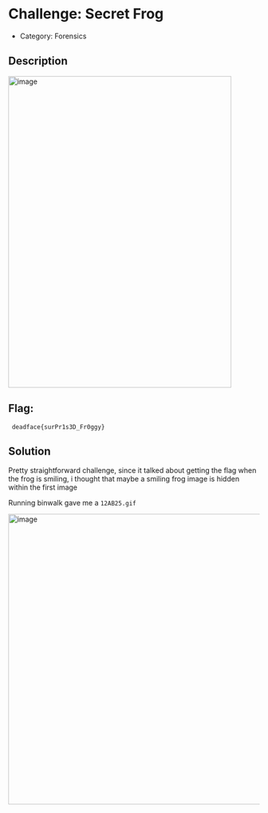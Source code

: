 # Challenge: Secret Frog
- Category: Forensics

## Description

<img width="447" height="624" alt="image" src="https://github.com/user-attachments/assets/75df07e1-424d-4167-bae6-d01ca8b2a3b7" />

## Flag: 
` deadface{surPr1s3D_Fr0ggy}`

## Solution

Pretty straightforward challenge, since it talked about getting the flag when the frog is smiling, i thought that maybe a smiling frog image is hidden within the first image

Running binwalk gave me a `12AB25.gif`

<img width="560" height="582" alt="image" src="https://github.com/user-attachments/assets/f48ce0e4-e181-4180-b8a1-8ba4ea7d816c" />
